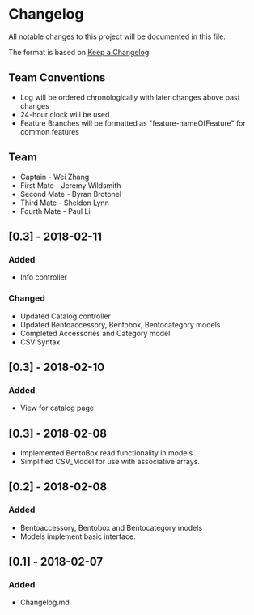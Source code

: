 # Changelog
All notable changes to this project will be documented in this file.

The format is based on [Keep a Changelog](http://keepachangelog.com/en/1.0.0/)

## Team Conventions
* Log will be ordered chronologically with later changes above past changes
* 24-hour clock will be used
* Feature Branches will be formatted as "feature-nameOfFeature" for common features

## Team
- Captain - Wei Zhang
- First Mate - Jeremy Wildsmith
- Second Mate - Byran Brotonel
- Third Mate - Sheldon Lynn
- Fourth Mate - Paul Li

## [0.3] - 2018-02-11
### Added
* Info controller
### Changed
* Updated Catalog controller
* Updated Bentoaccessory, Bentobox, Bentocategory models
* Completed Accessories and Category model
* CSV Syntax

## [0.3] - 2018-02-10
### Added
* View for catalog page

## [0.3] - 2018-02-08
* Implemented BentoBox read functionality in models
* Simplified CSV_Model for use with associative arrays.

## [0.2] - 2018-02-08
### Added
* Bentoaccessory, Bentobox and Bentocategory models
* Models implement basic interface.

## [0.1] - 2018-02-07
### Added
* Changelog.md
